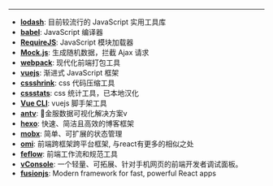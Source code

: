 ---
* [__lodash__](https://lodash.com/): 目前较流行的 JavaScript 实用工具库
* [__babel__](https://babeljs.io/): JavaScript 编译器
* [__RequireJS__](https://requirejs.org/): JavaScript 模块加载器
* [__Mock.js__](http://mockjs.com/): 生成随机数据，拦截 Ajax 请求
* [__webpack__](https://webpack.js.org/): 现代化前端打包工具
* [__vuejs__](https://cn.vuejs.org/): 渐进式 JavaScript 框架
* [__cssshrink__](http://cssshrink.com/): css 代码压缩工具
* [__cssstats__](https://www.cssstats.com/): css 统计工具，已本地汉化
* [__Vue CLI__](https://cli.vuejs.org/zh/): vuejs 脚手架工具
* [__antv__](http://antv.alipay.com/zh-cn/index.html): 🐜金服数据可视化解决方案v
* [__hexo__](https://hexo.io/zh-cn/): 快速、简洁且高效的博客框架
* [__mobx__](https://cn.mobx.js.org/): 简单、可扩展的状态管理
* [__omi__](https://github.com/Tencent/omi/): 前端跨框架跨平台框架, 与react有更多的相似之处
* [__feflow__](https://github.com/Tencent/feflow): 前端工作流和规范工具
* [__vConsole__](https://github.com/Tencent/vConsole): 一个轻量、可拓展、针对手机网页的前端开发者调试面板。
* [__fusionjs__](https://fusionjs.com/): Modern framework for fast, powerful React apps
